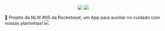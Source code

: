 <p align="center">
  <img src=https://img.shields.io/badge/last%20commit-24%2F04%2F2021-03BB85/>
  <img src=https://img.shields.io/badge/license-MIT-03BB85/>
</p
  
🌱 Projeto da NLW #05 da Rocketseat, um App para auxiliar no cuidado com nossas plantinhas!
<img src="../assets/favicon.png"/>
